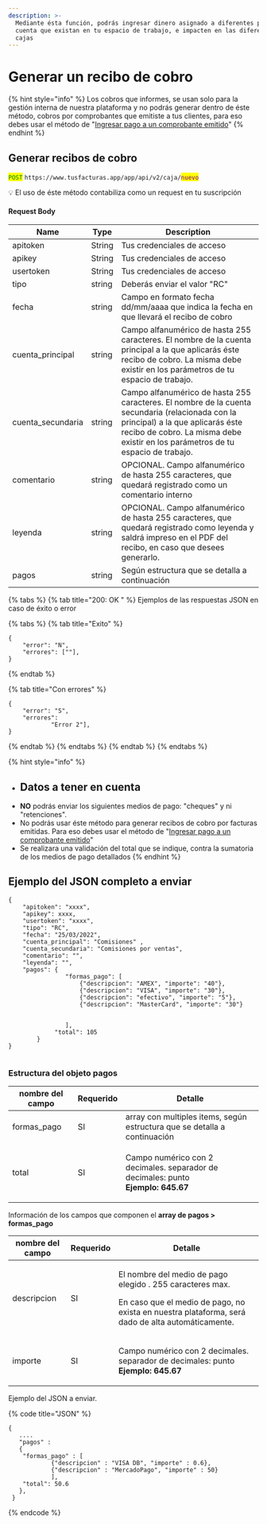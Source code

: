 ```yaml
---
description: >-
  Mediante ésta función, podrás ingresar dinero asignado a diferentes planes de
  cuenta que existan en tu espacio de trabajo, e impacten en las diferentes
  cajas
---
```


# Generar un recibo de cobro

{% hint style="info" %}
Los cobros que informes, se usan solo para la gestión interna de nuestra plataforma y no podrás generar dentro de éste método, cobros por comprobantes que emitiste a tus clientes, para eso debes usar el método de "[Ingresar pago a un comprobante emitido](api-factura-electronica-afip-or-ingresar-pago-1.md#ingresar-pagos-a-un-comprobante-emitido)"
{% endhint %}

## Generar recibos de cobro

<mark style="color:green;">`POST`</mark> `https://www.tusfacturas.app/app/api/v2/caja/`<mark style="color:purple;">`nuevo`</mark>

💡 El uso de éste método  contabiliza como un request en tu suscripción



#### Request Body

| Name               | Type   | Description                                                                                                                                                                                                               |
| ------------------ | ------ | ------------------------------------------------------------------------------------------------------------------------------------------------------------------------------------------------------------------------- |
| apitoken           | String | Tus credenciales de acceso                                                                                                                                                                                                |
| apikey             | String | Tus credenciales de acceso                                                                                                                                                                                                |
| usertoken          | String | Tus credenciales de acceso                                                                                                                                                                                                |
| tipo               | string | Deberás enviar el valor "RC"                                                                                                                                                                                              |
| fecha              | string | Campo en formato fecha dd/mm/aaaa que indica la fecha en que llevará el recibo de cobro                                                                                                                                   |
| cuenta\_principal  | string | Campo alfanumérico de hasta 255 caracteres. El nombre de la cuenta principal a la que aplicarás éste recibo de cobro. La misma debe existir en los parámetros de tu espacio de trabajo.                                   |
| cuenta\_secundaria | string | Campo alfanumérico de hasta 255 caracteres. El nombre de la cuenta secundaria (relacionada con la principal) a la que aplicarás éste recibo de cobro. La misma debe existir en los parámetros de tu espacio de trabajo.   |
| comentario         | string | OPCIONAL. Campo alfanumérico de hasta 255 caracteres, que quedará registrado como un comentario interno                                                                                                                   |
| leyenda            | string | OPCIONAL. Campo alfanumérico de hasta 255 caracteres, que quedará registrado como leyenda y saldrá impreso en el PDF del recibo, en caso que desees generarlo.                                                            |
| pagos              | string | Según estructura que se detalla a continuación                                                                                                                                                                            |

{% tabs %}
{% tab title="200: OK " %}
Ejemplos de las respuestas JSON en caso de éxito o error

{% tabs %}
{% tab title="Exito" %}
```
{
	"error": "N",
	"errores": [""],
}
```
{% endtab %}

{% tab title="Con errores" %}
```
{
	"error": "S",
	"errores": 
			"Error 2"],
}
```
{% endtab %}
{% endtabs %}
{% endtab %}
{% endtabs %}

{% hint style="info" %}
* ## Datos a tener en cuenta
* **NO** podrás enviar los siguientes medios de pago: "cheques" y ni "retenciones".
* No podrás usar éste método para generar recibos de cobro por facturas emitidas. Para eso debes usar el método de "[Ingresar pago a un comprobante emitido](api-factura-electronica-afip-or-ingresar-pago-1.md#ingresar-pagos-a-un-comprobante-emitido)"
* Se realizara una validación del total que se indique, contra la sumatoria de los medios de pago detallados
{% endhint %}

## Ejemplo del JSON completo a enviar

```
{
	"apitoken": "xxxx",
	"apikey": xxxx,
	"usertoken": "xxxx", 
	"tipo": "RC",
	"fecha": "25/03/2022",
	"cuenta_principal": "Comisiones" ,
	"cuenta_secundaria": "Comisiones por ventas",
	"comentario": "",
	"leyenda": "",
	"pagos": { 			
				"formas_pago": [
					{"descripcion": "AMEX", "importe": "40"},
				  	{"descripcion": "VISA", "importe": "30"},
					{"descripcion": "efectivo", "importe": "5"},
					{"descripcion": "MasterCard", "importe": "30"}
					
					
				],
			 "total": 105
		} 
}
 
```

### Estructura del objeto pagos

| nombre del campo | Requerido | Detalle                                                                                                  |
| ---------------- | --------- | -------------------------------------------------------------------------------------------------------- |
| formas\_pago     | SI        | array con multiples items, según estructura que se detalla a continuación                                |
| total            | SI        | <p>Campo numérico con 2 decimales. separador de decimales: punto<br><strong>Ejemplo: 645.67</strong></p> |

Información de los campos que componen el **array de pagos > formas\_pago**

| nombre del campo | Requerido | Detalle                                                                                                                                                                  |
| ---------------- | --------- | ------------------------------------------------------------------------------------------------------------------------------------------------------------------------ |
| descripcion      | SI        | <p>El nombre del medio de pago elegido . 255 caracteres max.</p><p>En caso que el medio de pago, no exista en nuestra plataforma, será dado de alta automáticamente.</p> |
| importe          | SI        | <p>Campo numérico con 2 decimales. separador de decimales: punto<br><strong>Ejemplo: 645.67</strong></p>                                                                 |

Ejemplo del JSON a enviar.

{% code title="JSON" %}
```
{
   .... 
   "pagos" : 
   {
	"formas_pago" : [ 
			{"descripcion" : "VISA DB", "importe" : 0.6},
			{"descripcion" : "MercadoPago", "importe" : 50}
			], 
	"total": 50.6
   }, 
 }
```
{% endcode %}
